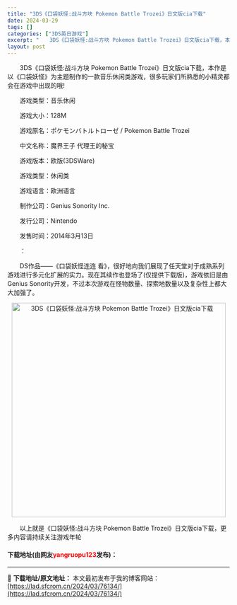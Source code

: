 ```yaml
---
title: "3DS《口袋妖怪:战斗方块 Pokemon Battle Trozei》日文版cia下载"
date: 2024-03-29
tags: []
categories: ["3DS英日游戏"]
excerpt: "　　3DS《口袋妖怪:战斗方块 Pokemon Battle Trozei》日文版cia下载，本作是以《口袋妖怪》为主题制作的一款音乐休闲类游戏，很多玩家们所熟悉的小精灵都会在游戏中出现的哦! 　　游戏类型：音乐休闲 　　游戏大小：128M 　　游戏原名：ポケモンバトルトローゼ / Pokemon &hellip;"
layout: post
---
```


 <p>　　3DS《口袋妖怪:战斗方块 Pokemon Battle Trozei》日文版cia下载，本作是以《口袋妖怪》为主题制作的一款音乐休闲类游戏，很多玩家们所熟悉的小精灵都会在游戏中出现的哦!</p> <p>　　游戏类型：音乐休闲</p> <p>　　游戏大小：128M</p> <p>　　游戏原名：ポケモンバトルトローゼ / Pokemon Battle Trozei</p> <p>　　中文名称：魔界王子 代理王的秘宝</p> <p>　　游戏版本：欧版(3DSWare)</p> <p>　　游戏类型：休闲类</p> <p>　　游戏语言：欧洲语言</p> <p>　　制作公司：Genius Sonority Inc.</p> <p>　　发行公司：Nintendo</p> <p>　　发售时间：2014年3月13日</p> <p>　　：</p> <p>　　DS作品&mdash;&mdash;《口袋妖怪连连 看》，很好地向我们展现了任天堂对于成熟系列游戏进行多元化扩展的实力。现在其续作也登场了(仅提供下载版)，游戏依旧是由Genius Sonority开发，不过本次游戏在怪物数量、探索地数量以及复杂性上都大大加强了。</p> <p align="center"><img align="" border="0" src="https://lad.sfcrom.cn/wp-content/uploads/2024/03/20240329_660634989adb4.jpg" width="485" alt="3DS《口袋妖怪:战斗方块 Pokemon Battle Trozei》日文版cia下载" /></p> <p>　　以上就是《口袋妖怪:战斗方块 Pokemon Battle Trozei》日文版cia下载，更多内容请持续关注游戏年轮</p> <p><h4>下载地址(由网友<font color="red">yangruopu123</font>发布)：</h4></p> 

---
📖 **下载地址/原文地址：** 本文最初发布于我的博客网站：[https://lad.sfcrom.cn/2024/03/76134/](https://lad.sfcrom.cn/2024/03/76134/)
